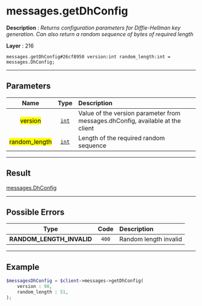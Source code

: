 # messages.getDhConfig

**Description** : *Returns configuration parameters for Diffie\-Hellman key generation\. Can also return a random sequence of bytes of required length*

**Layer** : 216

```tl
messages.getDhConfig#26cf8950 version:int random_length:int = messages.DhConfig;
```

---

## Parameters

| Name | Type | Description |
| :---: | :---: | :--- |
| <mark>version</mark> | [`int`](type/int) | Value of the version parameter from messages.dhConfig, available at the client |
| <mark>random_length</mark> | [`int`](type/int) | Length of the required random sequence |

---

## Result

[messages.DhConfig](type/messages.DhConfig)

---

## Possible Errors

| Type | Code | Description |
| :---: | :---: | :--- |
| **RANDOM_LENGTH_INVALID** | `400` | Random length invalid |

---

## Example

```php
$messagesDhConfig = $client->messages->getDhConfig(
	version : 98,
	random_length : 51,
);
```